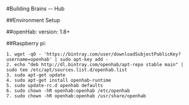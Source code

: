 #Building Brains -- Hub


##Environment Setup

##openHab:
version: 1.8+

##Raspberry pi:
```
1. wget -qO - 'https://bintray.com/user/downloadSubjectPublicKey?username=openhab' | sudo apt-key add -
2. echo "deb http://dl.bintray.com/openhab/apt-repo stable main" | sudo tee /etc/apt/sources.list.d/openhab.list
3. sudo apt-get update
4. sudo apt-get install openhab-runtime
5. sudo update-rc.d openhab defaults
6. sudo chown -hR openhab:openhab /etc/openhab
7. sudo chown -hR openhab:openhab /usr/share/openhab
```



